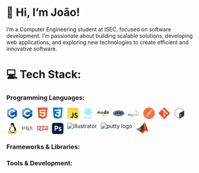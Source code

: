 # 👋 Hi, I’m João!
I’m a Computer Engineering student at ISEC, focused on software development. I’m passionate about building scalable solutions, developing web applications, and exploring new technologies to create efficient and innovative software.

# 💻 Tech Stack:

### Programming Languages:
<div style="display: flex; flex-wrap: wrap; gap: 10px;">
  <img src="./icons/c.svg" height="30" alt="c logo" />
  <img src="./icons/cpp.svg" height="30" alt="cplusplus logo" />
  <img src="./icons/html.svg" height="30" alt="html5 logo" />
  <img src="./icons/css.svg" height="30" alt="css3 logo" />
  <img src="./icons/js.svg" height="30" alt="javascript logo" />
  <img src="./icons/react.svg" height="30" alt="react" />
  <img src="./icons/nodejs.svg" height="30" alt="nodejs" />
  <img src="./icons/php.svg" height="30" alt="php logo" />
  <img src="./icons/mysql.svg" height="30" alt="mysql" />
  <img src="./icons/postman.svg" height="30" alt="postman" />
  <img src="./icons/git.svg" height="30" alt="git logo" />
  <img src="./icons/bash.svg" height="30" alt="bash logo" />
  <img src="./icons/linux.svg" height="30" alt="linux logo" />
  <img src="./icons/latex.svg" height="30" alt="latex logo" />
  <img src="./icons/npm.svg" height="30" alt="npm logo" />
  <img src="./icons/photoshop.svg" height="30" alt="photoshop logo" />
  <img src="./icons/adobeIlustrator.svg" height="30" alt="illustrator" />
  <img src="./icons/putty.svg" height="30" alt="putty logo" />
  <img src="./icons/matlab.png" height="30" alt="matlab" />
</div>

### Frameworks & Libraries:
<!-- Add your frameworks and libraries icons here -->

### Tools & Development:
<!-- Add your tools and development icons here -->

